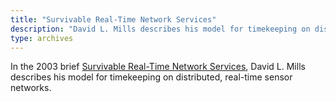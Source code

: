 ```yaml
---
title: "Survivable Real-Time Network Services"
description: "David L. Mills describes his model for timekeeping on distributed, real-time sensor networks."
type: archives
---
```


In the 2003 brief [Survivable Real-Time Network Services](/reflib/brief/pi02/pi02.pdf), David L. Mills describes his model for timekeeping on distributed, real-time sensor networks.

<br>